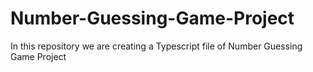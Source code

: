 # Number-Guessing-Game-Project
In this repository we are creating a Typescript file of Number Guessing Game Project
